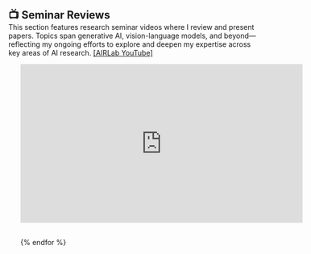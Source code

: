 <h2 id="youtube" style="margin: 2px 0px -15px;">📺 Seminar Reviews</h2>

<p style="margin-top: 10px;">
  This section features research seminar videos where I review and present papers.
  Topics span generative AI, vision-language models, and beyond—reflecting my ongoing efforts to explore and deepen my expertise across key areas of AI research.
  <a href="https://www.youtube.com/@airlab_khu" target="_blank">[AIRLab YouTube]</a>
</p>
<div class="publications">
<ol class="bibliography">

<div style="margin-bottom: 30px;">
  <iframe width="560" height="315" src="https://www.youtube.com/embed/videoseries?si=Xd6IURFEfquq8Pp7&amp;list=PL2KPL4vjU2K99dEAID55_IODh-9vjicEr" title="YouTube video player" frameborder="0" allow="accelerometer; autoplay; clipboard-write; encrypted-media; gyroscope; picture-in-picture; web-share" referrerpolicy="strict-origin-when-cross-origin" allowfullscreen></iframe>
</div>



{% endfor %}

</ol>
</div>
